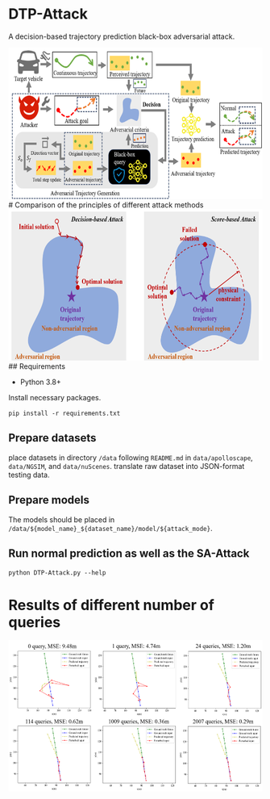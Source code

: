 # DTP-Attack
A decision-based trajectory prediction black-box adversarial attack.

<img src="/image/method_DTPAttack.png" width="600" height="300">
# Comparison of the principles of different attack methods
<img src="/image/method_compare.png" width="600" height="300">
## Requirements

* Python 3.8+

Install necessary packages.
```
pip install -r requirements.txt
```
## Prepare datasets
place datasets in directory `/data` following `README.md` in `data/apolloscape`, `data/NGSIM`, and `data/nuScenes`.
translate raw dataset into JSON-format testing data.

## Prepare models
The models should be placed in `/data/${model_name}_${dataset_name}/model/${attack_mode}`.

## Run normal prediction as well as the SA-Attack
```
python DTP-Attack.py --help
```
# Results of different number of queries
<img src="/image/different_query.png" width="600" height="300">
